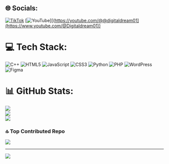 
## 🌐 Socials:
[![TikTok](https://img.shields.io/badge/TikTok-%23000000.svg?logo=TikTok&logoColor=white)](https://tiktok.com/@@digitaldream01) [![YouTube](https://img.shields.io/badge/YouTube-%23FF0000.svg?logo=YouTube&logoColor=white)][(https://youtube.com/@@digitaldream01](https://www.youtube.com/@Digitaldream01)) 

# 💻 Tech Stack:
![C++](https://img.shields.io/badge/c++-%2300599C.svg?style=for-the-badge&logo=c%2B%2B&logoColor=white) ![HTML5](https://img.shields.io/badge/html5-%23E34F26.svg?style=for-the-badge&logo=html5&logoColor=white) ![JavaScript](https://img.shields.io/badge/javascript-%23323330.svg?style=for-the-badge&logo=javascript&logoColor=%23F7DF1E) ![CSS3](https://img.shields.io/badge/css3-%231572B6.svg?style=for-the-badge&logo=css3&logoColor=white) ![Python](https://img.shields.io/badge/python-3670A0?style=for-the-badge&logo=python&logoColor=ffdd54) ![PHP](https://img.shields.io/badge/php-%23777BB4.svg?style=for-the-badge&logo=php&logoColor=white) ![WordPress](https://img.shields.io/badge/WordPress-%23117AC9.svg?style=for-the-badge&logo=WordPress&logoColor=white) ![Figma](https://img.shields.io/badge/figma-%23F24E1E.svg?style=for-the-badge&logo=figma&logoColor=white)
# 📊 GitHub Stats:
![](https://github-readme-stats.vercel.app/api?username=hasnain-maker&theme=shadow_blue&hide_border=false&include_all_commits=true&count_private=false)<br/>
![](https://github-readme-streak-stats.herokuapp.com/?user=hasnain-maker&theme=shadow_blue&hide_border=false)<br/>
![](https://github-readme-stats.vercel.app/api/top-langs/?username=hasnain-maker&theme=shadow_blue&hide_border=false&include_all_commits=true&count_private=false&layout=compact)

### 🔝 Top Contributed Repo
![](https://github-contributor-stats.vercel.app/api?username=hasnain-maker&limit=5&theme=dark&combine_all_yearly_contributions=true)

---
[![](https://visitcount.itsvg.in/api?id=hasnain-maker&icon=0&color=0)](https://visitcount.itsvg.in)

<!-- Proudly created with GPRM ( https://gprm.itsvg.in ) -->
